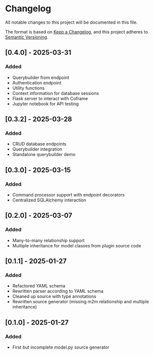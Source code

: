 # Changelog

All notable changes to this project will be documented in this file.

The format is based on [Keep a Changelog](https://keepachangelog.com/en/1.1.0/),
and this project adheres to [Semantic Versioning](https://semver.org/spec/v2.0.0.html).

## [0.4.0] - 2025-03-31
### Added
- Querybuilder from endpoint
- Authentication endpoint
- Utility functions
- Context information for database sessions
- Flask server to interact with Coframe
- Jupyter notebook for API testing

## [0.3.2] - 2025-03-28
### Added
- CRUD database endpoints
- Querybuilder integration
- Standalone querybuilder demo

## [0.3.0] - 2025-03-15
### Added
- Command processor support with endpoint decorators
- Centralized SQLAlchemy interaction

## [0.2.0] - 2025-03-07
### Added
- Many-to-many relationship support
- Multiple inheritance for model classes from plugin source code

## [0.1.1] - 2025-01-27
### Added
- Refactored YAML schema
- Rewritten parser according to YAML schema
- Cleaned up source with type annotations
- Rewritten source generator (missing m2m relationship and multiple inheritance)

## [0.1.0] - 2025-01-27
### Added
- First but incomplete model.py source generator
